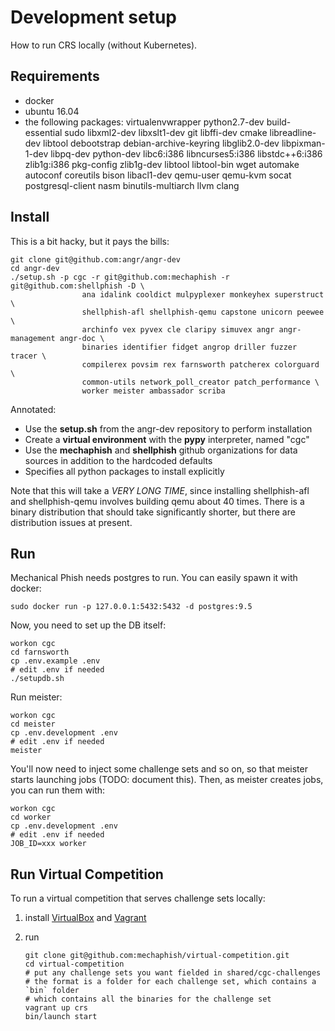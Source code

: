 # Development setup

How to run CRS locally (without Kubernetes).

## Requirements

* docker
* ubuntu 16.04
* the following packages: virtualenvwrapper python2.7-dev build-essential sudo libxml2-dev libxslt1-dev git libffi-dev cmake libreadline-dev libtool debootstrap debian-archive-keyring libglib2.0-dev libpixman-1-dev libpq-dev python-dev libc6:i386 libncurses5:i386 libstdc++6:i386 zlib1g:i386 pkg-config zlib1g-dev libtool libtool-bin wget automake autoconf coreutils bison libacl1-dev qemu-user qemu-kvm socat postgresql-client nasm binutils-multiarch llvm clang


## Install

This is a bit hacky, but it pays the bills:

```
git clone git@github.com:angr/angr-dev
cd angr-dev
./setup.sh -p cgc -r git@github.com:mechaphish -r git@github.com:shellphish -D \
                ana idalink cooldict mulpyplexer monkeyhex superstruct \
                shellphish-afl shellphish-qemu capstone unicorn peewee \
            	archinfo vex pyvex cle claripy simuvex angr angr-management angr-doc \
                binaries identifier fidget angrop driller fuzzer tracer \
                compilerex povsim rex farnsworth patcherex colorguard \
                common-utils network_poll_creator patch_performance \
                worker meister ambassador scriba
```

Annotated:
- Use the **setup.sh** from the angr-dev repository to perform installation
- Create a **virtual environment** with the **pypy** interpreter, named "cgc"
- Use the **mechaphish** and **shellphish** github organizations for data sources in addition to the hardcoded defaults
- Specifies all python packages to install explicitly

Note that this will take a *VERY LONG TIME*, since installing shellphish-afl and shellphish-qemu involves building qemu about 40 times.
There is a binary distribution that should take significantly shorter, but there are distribution issues at present.

## Run

Mechanical Phish needs postgres to run.
You can easily spawn it with docker:

```
sudo docker run -p 127.0.0.1:5432:5432 -d postgres:9.5
```

Now, you need to set up the DB itself:

```
workon cgc
cd farnsworth
cp .env.example .env
# edit .env if needed
./setupdb.sh
```

Run meister:

```
workon cgc
cd meister
cp .env.development .env
# edit .env if needed
meister
```

You'll now need to inject some challenge sets and so on, so that meister starts launching jobs (TODO: document this).
Then, as meister creates jobs, you can run them with:

```
workon cgc
cd worker
cp .env.development .env
# edit .env if needed
JOB_ID=xxx worker
```


## Run Virtual Competition

To run a virtual competition that serves challenge sets locally:

1. install [VirtualBox](https://www.virtualbox.org/wiki/Downloads) and [Vagrant](https://www.vagrantup.com/downloads.html)
2. run

   ```
   git clone git@github.com:mechaphish/virtual-competition.git
   cd virtual-competition
   # put any challenge sets you want fielded in shared/cgc-challenges
   # the format is a folder for each challenge set, which contains a `bin` folder
   # which contains all the binaries for the challenge set
   vagrant up crs
   bin/launch start
   ```
